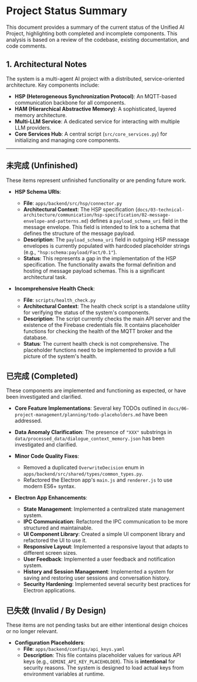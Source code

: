 # Project Status Summary

This document provides a summary of the current status of the Unified AI Project, highlighting both completed and incomplete components. This analysis is based on a review of the codebase, existing documentation, and code comments.

## 1. Architectural Notes

The system is a multi-agent AI project with a distributed, service-oriented architecture. Key components include:
- **HSP (Heterogeneous Synchronization Protocol)**: An MQTT-based communication backbone for all components.
- **HAM (Hierarchical Abstractive Memory)**: A sophisticated, layered memory architecture.
- **Multi-LLM Service**: A dedicated service for interacting with multiple LLM providers.
- **Core Services Hub**: A central script (`src/core_services.py`) for initializing and managing core components.

---

## 未完成 (Unfinished)

These items represent unfinished functionality or are pending future work.

*   **HSP Schema URIs**:
    *   **File**: `apps/backend/src/hsp/connector.py`
    *   **Architectural Context**: The HSP specification (`docs/03-technical-architecture/communication/hsp-specification/02-message-envelope-and-patterns.md`) defines a `payload_schema_uri` field in the message envelope. This field is intended to link to a schema that defines the structure of the message payload.
    *   **Description**: The `payload_schema_uri` field in outgoing HSP message envelopes is currently populated with hardcoded placeholder strings (e.g., `"hsp:schema:payload/Fact/0.1"`).
    *   **Status**: This represents a gap in the implementation of the HSP specification. The functionality awaits the formal definition and hosting of message payload schemas. This is a significant architectural task.

*   **Incomprehensive Health Check**:
    *   **File**: `scripts/health_check.py`
    *   **Architectural Context**: The health check script is a standalone utility for verifying the status of the system's components.
    *   **Description**: The script currently checks the main API server and the existence of the Firebase credentials file. It contains placeholder functions for checking the health of the MQTT broker and the database.
    *   **Status**: The current health check is not comprehensive. The placeholder functions need to be implemented to provide a full picture of the system's health.

## 已完成 (Completed)

These components are implemented and functioning as expected, or have been investigated and clarified.

*   **Core Feature Implementations**: Several key TODOs outlined in `docs/06-project-management/planning/todo-placeholders.md` have been addressed.

*   **Data Anomaly Clarification**: The presence of `"XXX"` substrings in `data/processed_data/dialogue_context_memory.json` has been investigated and clarified.

*   **Minor Code Quality Fixes**:
    *   Removed a duplicated `OverwriteDecision` enum in `apps/backend/src/shared/types/common_types.py`.
    *   Refactored the Electron app's `main.js` and `renderer.js` to use modern ES6+ syntax.

*   **Electron App Enhancements**:
    *   **State Management**: Implemented a centralized state management system.
    *   **IPC Communication**: Refactored the IPC communication to be more structured and maintainable.
    *   **UI Component Library**: Created a simple UI component library and refactored the UI to use it.
    *   **Responsive Layout**: Implemented a responsive layout that adapts to different screen sizes.
    *   **User Feedback**: Implemented a user feedback and notification system.
    *   **History and Session Management**: Implemented a system for saving and restoring user sessions and conversation history.
    *   **Security Hardening**: Implemented several security best practices for Electron applications.

## 已失效 (Invalid / By Design)

These items are not pending tasks but are either intentional design choices or no longer relevant.

*   **Configuration Placeholders**:
    *   **File**: `apps/backend/configs/api_keys.yaml`
    *   **Description**: This file contains placeholder values for various API keys (e.g., `GEMINI_API_KEY_PLACEHOLDER`). This is **intentional** for security reasons. The system is designed to load actual keys from environment variables at runtime.
